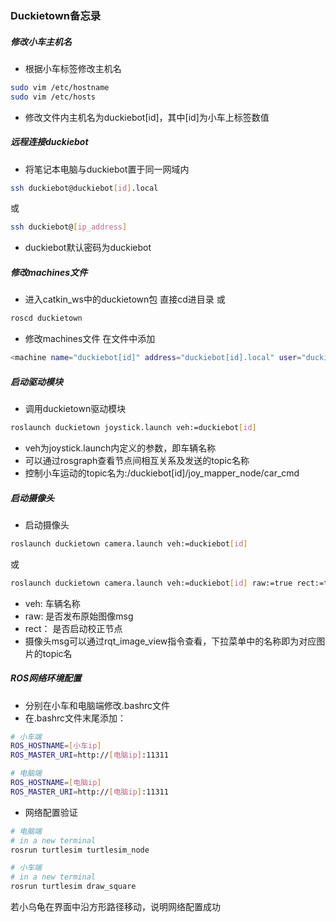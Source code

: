 ### Duckietown备忘录
##### 修改小车主机名
* 根据小车标签修改主机名
```Bash
sudo vim /etc/hostname
sudo vim /etc/hosts
```

* 修改文件内主机名为duckiebot[id]，其中[id]为小车上标签数值

##### 远程连接duckiebot
* 将笔记本电脑与duckiebot置于同一网域内
```Bash
ssh duckiebot@duckiebot[id].local
```
或
```Bash
ssh duckiebot@[ip_address]
```

* duckiebot默认密码为duckiebot

##### 修改machines文件
* 进入catkin\_ws中的duckietown包
直接cd进目录
或
```Bash
roscd duckietown
```
* 修改machines文件
在文件中添加
```bash
<machine name="duckiebot[id]" address="duckiebot[id].local" user="duckiebot" env-loader="$(arg env_script_path)"/>
```

##### 启动驱动模块
* 调用duckietown驱动模块
```Bash
roslaunch duckietown joystick.launch veh:=duckiebot[id]
```

* veh为joystick.launch内定义的参数，即车辆名称
* 可以通过rosgraph查看节点间相互关系及发送的topic名称
* 控制小车运动的topic名为:/duckiebot[id]/joy\_mapper\_node/car\_cmd

##### 启动摄像头
* 启动摄像头
```Bash
roslaunch duckietown camera.launch veh:=duckiebot[id]
```
或
```Bash
roslaunch duckietown camera.launch veh:=duckiebot[id] raw:=true rect:=true
```

* veh: 车辆名称
* raw: 是否发布原始图像msg
* rect： 是否启动校正节点
* 摄像头msg可以通过rqt\_image\_view指令查看，下拉菜单中的名称即为对应图片的topic名

##### ROS网络环境配置
* 分别在小车和电脑端修改.bashrc文件
* 在.bashrc文件末尾添加：
```bash
# 小车端
ROS_HOSTNAME=[小车ip]
ROS_MASTER_URI=http://[电脑ip]:11311
```
```bash
# 电脑端
ROS_HOSTNAME=[电脑ip]
ROS_MASTER_URI=http://[电脑ip]:11311
```

* 网络配置验证
```bash
# 电脑端
# in a new terminal 
rosrun turtlesim turtlesim_node
```
```bash
# 小车端
# in a new terminal
rosrun turtlesim draw_square
```
若小乌龟在界面中沿方形路径移动，说明网络配置成功



